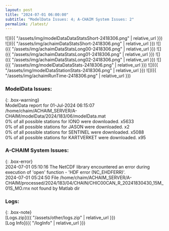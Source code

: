 ```yaml
---
layout: post
title: "2024-07-01 06:00:00"
subtitle: "ModelData Issues: 4; A-CHAIM System Issues: 2"
permalink: /latest/
---
```


![]({{ "/assets/img/modelDataDataStatsShort-2418306.png" | relative_url }})
![]({{ "/assets/img/achaimDataStatsShort-2418306.png" | relative_url }})
![]({{ "/assets/img/achaimDataStatsLong00-2418306.png" | relative_url }})
![]({{ "/assets/img/achaimDataStatsLong01-2418306.png" | relative_url }})
![]({{ "/assets/img/achaimDataStatsLong02-2418306.png" | relative_url }})
![]({{ "/assets/img/modelDataDataStats-2418306.png" | relative_url }})
![]({{ "/assets/img/modelDataStationStats-2418306.png" | relative_url }})
![]({{ "/assets/img/achaimRunTime-2418306.png" | relative_url }})


### ModelData Issues:  
  
{: .box-warning}  
 ModelData report for 01-Jul-2024 06:15:07   
 /home/chaim/ACHAIM_SERVER/A-CHAIM/modelData/2024/183/06/modelData.mat   
 0% of all possible stations for IONO were downloaded. x5633   
 0% of all possible stations for JASON were downloaded. x2   
 0% of all possible stations for SENTINEL were downloaded. x5088   
 0% of all possible stations for KARTVERKET were downloaded. x95   
  
### A-CHAIM System Issues:  
  
{: .box-error}  
2024-07-01 05:10:16 The NetCDF library encountered an error during execution of 'open' function - 'HDF error (NC_EHDFERR)'.  
2024-07-01 05:24:50 File /home/chaim/ACHAIM_SERVER/A-CHAIM/processed/2024/183/04/CHAIN/CHIC00CAN_R_20241830430_15M_01S_MO.rnx not found by Matlab dir  

### Logs:  
  
{: .box-note}  
[Logs.zip]({{ "/assets/other/logs.zip" | relative_url }})  
[Log Info]({{ "/logInfo" | relative_url }})  
